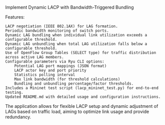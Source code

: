 Implement Dynamic LACP with Bandwidth-Triggered Bundling

Features:

    LACP negotiation (IEEE 802.1AX) for LAG formation.
    Periodic bandwidth monitoring of switch ports.
    Dynamic LAG bundling when individual link utilization exceeds a configurable threshold.
    Dynamic LAG unbundling when total LAG utilization falls below a configurable threshold.
    Use of OpenFlow Group Tables (SELECT type) for traffic distribution across active LAG members.
    Configurable parameters via Ryu CLI options:
        Potential LAG port mappings (JSON format)
        LACP actor key and port priority
        Statistics polling interval
        Max link bandwidth (for threshold calculations)
        Bundling and unbundling percentage/factor thresholds.
    Includes a Mininet test script (lacp_mininet_test.py) for end-to-end testing.
    Updated README.md with detailed usage and configuration instructions.

The application allows for flexible LACP setup and dynamic adjustment of LAGs based on traffic load, aiming to optimize link usage and provide redundancy.
